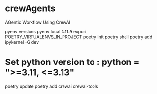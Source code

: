 # crewAgents
AGentic Workflow Using CrewAI


pyenv versions
pyenv local 3.11.9
export POETRY_VIRTUALENVS_IN_PROJECT
poetry init 
poetry shell
poetry add ipykernel -G dev

# Set python version to : python = ">=3.11, <=3.13"
poetry update
poetry add crewai crewai-tools